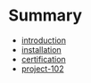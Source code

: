 # Summary

* [introduction](introduction.md)
* [installation](installation.md)
* [certification](certification.md)
* [project-102](project-102.md)

